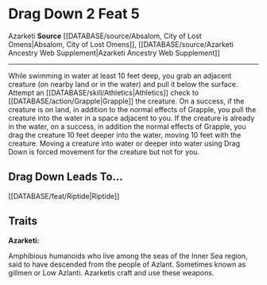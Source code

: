 ﻿---
actions: '[two-actions]'
feat: Drag Down
id: '2676'
leads_to: '[[DATABASE/feat/Riptide|Riptide]]'
level: '5'
name: Drag Down
rarity: Common
source: '[[DATABASE/source/Absalom, City of Lost Omens|Absalom, City of Lost Omens]]'
trait:
- '[[DATABASE/trait/Azarketi|Azarketi]]'
type: Feat

---
# Drag Down <span class="action-icon">2</span> <span class="item-type">Feat 5</span>

<span class="item-trait">Azarketi</span>
**Source** [[DATABASE/source/Absalom, City of Lost Omens|Absalom, City of Lost Omens]], [[DATABASE/source/Azarketi Ancestry Web Supplement|Azarketi Ancestry Web Supplement]]

---
While swimming in water at least 10 feet deep, you grab an adjacent creature (on nearby land or in the water) and pull it below the surface. Attempt an [[DATABASE/skill/Athletics|Athletics]] check to [[DATABASE/action/Grapple|Grapple]] the creature. On a success, if the creature is on land, in addition to the normal effects of Grapple, you pull the creature into the water in a space adjacent to you. If the creature is already in the water, on a success, in addition the normal effects of Grapple, you drag the creature 10 feet deeper into the water, moving 10 feet with the creature. Moving a creature into water or deeper into water using Drag Down is forced movement for the creature but not for you.

## Drag Down Leads To...

[[DATABASE/feat/Riptide|Riptide]]

## Traits

**Azarketi:**

Amphibious humanoids who live among the seas of the Inner Sea region, said to have descended from the people of Azlant. Sometimes known as gillmen or Low Azlanti.
Azarketis craft and use these weapons.